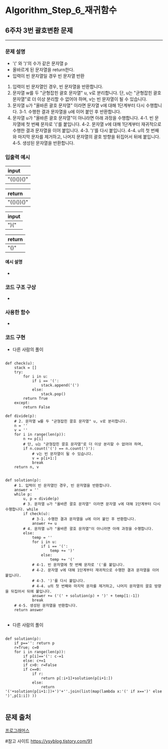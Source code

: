 # Algorithm_Step_6_재귀함수

## 6주차 3번 괄호변환 문제 
***
  

### 문제 설명 
- '(' 와 ')'의 수가 같은 문자열 p
- 올바르게 된 문자열을 return한다. 
- 입력이 빈 문자열일 경우 빈 문자열 반환 

1. 입력이 빈 문자열인 경우, 빈 문자열을 반환합니다. 
2. 문자열 w를 두 "균형잡힌 괄호 문자열" u, v로 분리합니다. 단, u는 "균형잡힌 괄호 문자열"로 더 이상 분리할 수 없어야 하며, v는 빈 문자열이 될 수 있습니다. 
3. 문자열 u가 "올바른 괄호 문자열" 이라면 문자열 v에 대해 1단계부터 다시 수행합니다. 
  3-1. 수행한 결과 문자열을 u에 이어 붙인 후 반환합니다. 
4. 문자열 u가 "올바른 괄호 문자열"이 아니라면 아래 과정을 수행합니다. 
  4-1. 빈 문자열에 첫 번째 문자로 '('를 붙입니다. 
  4-2. 문자열 v에 대해 1단계부터 재귀적으로 수행한 결과 문자열을 이어 붙입니다. 
  4-3. ')'를 다시 붙입니다. 
  4-4. u의 첫 번째와 마지막 문자를 제거하고, 나머지 문자열의 괄호 방향을 뒤집어서 뒤에 붙입니다. 
  4-5. 생성된 문자열을 반환합니다.

### 입출력 예시 
 | input     | 
 | :---------| 
 | "(()())()"| 

 | return    | 
 | :---------| 
 | "(()())()"|

 | input     | 
 | :---------| 
 | ")("      | 

 | return    | 
 | :---------| 
 | "()"      |
#### 예시 설명  
- 

### 코드 구조 구상
- 

### 사용한 함수 
- 

### 코드 구현
- 다른 사람의 풀이 
<pre>
<code>
def check(u):
    stack = []
    try:
        for i in u:
            if i == '(':
                stack.append('(')
            else:
                stack.pop()
        return True
    except:
        return False

def divide(p):
    # 2. 문자열 w를 두 "균형잡힌 괄호 문자열" u, v로 분리합니다.
    n = ''
    v = ''
    for i in range(len(p)):
        n += p[i]
        # 단, u는 "균형잡힌 괄호 문자열"로 더 이상 분리할 수 없어야 하며,
        if n.count('(') == n.count(')'):
            # v는 빈 문자열이 될 수 있습니다. 
            v = p[i+1:]
            break
    return n, v

    
def solution(p):
    # 1. 입력이 빈 문자열인 경우, 빈 문자열을 반환합니다. 
    answer = ''
    while p:
        u, p = divide(p)
        # 3. 문자열 u가 "올바른 괄호 문자열" 이라면 문자열 v에 대해 1단계부터 다시 수행합니다. while
        if check(u):
            # 3-1. 수행한 결과 문자열을 u에 이어 붙인 후 반환합니다. 
            answer += u
        # 4. 문자열 u가 "올바른 괄호 문자열"이 아니라면 아래 과정을 수행합니다.    
        else:
            temp = ''
            for i in u:
                if i == '(':
                    temp += ')'
                else:
                    temp += '('
            # 4-1. 빈 문자열에 첫 번째 문자로 '('를 붙입니다. 
            # 4-2. 문자열 v에 대해 1단계부터 재귀적으로 수행한 결과 문자열을 이어 붙입니다. 
            # 4-3. ')'를 다시 붙입니다. 
            # 4-4. u의 첫 번째와 마지막 문자를 제거하고, 나머지 문자열의 괄호 방향을 뒤집어서 뒤에 붙입니다.         
            answer += ('(' + solution(p) + ')' + temp[1:-1])
            break
    # 4-5. 생성된 문자열을 반환합니다.        
    return answer
</code>
</pre>

- 다른 사람의 풀이 
<pre>
<code>
def solution(p):
    if p=='': return p
    r=True; c=0
    for i in range(len(p)):
        if p[i]=='(': c-=1
        else: c+=1
        if c>0: r=False
        if c==0:
            if r:
                return p[:i+1]+solution(p[i+1:])
            else:
                return '('+solution(p[i+1:])+')'+''.join(list(map(lambda x:'(' if x==')' else ')',p[1:i]) ))
</code>
</pre>
## 문제 출처 
[프로그래머스](https://programmers.co.kr/learn/courses/30/lessons/60058?language=python3)


#참고 사이트 
https://ysyblog.tistory.com/91